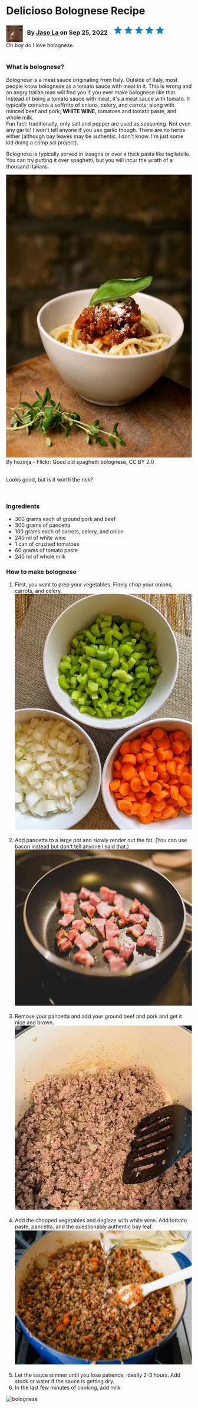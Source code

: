 
<h1>Delicioso Bolognese Recipe</h1>

<h3> 
  <img src="blank.jpeg" alt="Jason's beautiful blank stare"
     width="45" height="45" style="float:left"
  /> 
   &nbsp;&nbsp; By   <a  
  href= "https://www.bluegolf.com/a/#/players/player/jlai124" target= "_blank" > 
  Jaso La </a> 
   on Sep 25, 2022 
  <img src="blue stars.jpeg" alt="five blue stars"
     width="163" height="25" 
  />
   
</h3>

<p>
  Oh boy do I love bolognese. 
<br><br>
<h3>What is bolognese?</h3> 
  Bolognese is a meat sauce originating from Italy. Outside of Italy, most people know bolognese as a tomato sauce with meat in it. This is wrong and an angry Italian man will find you if you ever make bolognese like that. Instead of being a tomato sauce with meat, it's a meat sauce with tomato. It typically contains a soffritto of onions, celery, and carrots; along with minced beef and pork, <strong>WHITE WINE</strong>, tomatoes and tomato paste, and whole milk. 
<br>
Fun fact: traditionally, only salt and pepper are used as seasoning. Not even any garlic! I won't tell anyone if you use garlic though. There are no herbs either (although bay leaves may be authentic. I don't know. I'm just some kid doing a comp sci project).
</p>

<p>
Bolognese is typically served in lasagna or over a thick pasta like tagliatelle. You can try putting it over spaghetti, but you will incur the wrath of a thousand Italians.
</p>
<a
  href="https://commons.wikimedia.org/w/index.php?curid=20871494" >
<img src="Spaghetti_bolognese_(hozinja).jpg" alt="really nice looking spaghetti bolognese"
  width="576" height="768"
  />
</a>   <br>
By hozinja - Flickr: Good old spaghetti bolognese, CC BY 2.0
<br><br>
<p> 
  Looks good, but is it worth the risk?
</p>
<br>
<h3>Ingredients</h3>
<p>
  <ul>
    <li>300 grams each of ground pork and beef</li>
    <li>300 grams of pancetta</li>
    <li>100 grams each of carrots, celery, and onion</li>
    <li>240 ml of white wine</li>
    <li>1 can of crushed tomatoes</li>
    <li>60 grams of tomato paste</li>
    <li>240 ml of whole milk</li>
  </ul>
</p>

<h3>How to make bolognese</h3>
<p> 
  <ol type="1">
    <li>First, you want to prep your vegetables. Finely chop your onions, carrots, and celery. </li> 
      <img src="mirepoix.jpeg" alt="chopped onions, carrots, and celery" width="480" height="640" /> <br><br>
    <li>Add pancetta to a large pot and slowly render out the fat. (You can use bacon instead but don't tell anyone I said that.)</li>  
      <img src="bacon.jpeg" alt="bacon cooking in a pan" width="640" height="424"/> <br><br>
    <li>Remove your pancetta and add your ground beef and pork and get it nice and brown.</li>   <img src="beef.png" alt="browning beef" width="500" height="500"/> <br><br>
    <li>Add the chopped vegetables and deglaze with white wine. Add tomato paste, pancetta, and the questionably authentic bay leaf.</li>  <img src="deglaze.png" alt="deglazing with white wine" width="564" height="366"/> <br><br>
    <li>Let the sauce simmer until you lose patience, ideally 2-3 hours. Add stock or water if the sauce is getting dry.</li>
    <li>In the last few minutes of cooking, add milk. </li>
  </ol>
</p>

<img src="bolognese.png" alt="bolognese" />



